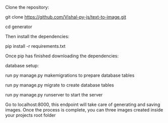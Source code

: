 Clone the repository:

git clone https://github.com/Vishal-py-js/text-to-image.git

cd generator

Then install the dependencies:

pip install -r requirements.txt

Once pip has finished downloading the dependencies:

database setup:

run py manage.py makemigrations to prepare database tables

run py manage.py migrate to create database tables

run py manage.py runserver to start the server

Go to localhost:8000, this endpoint will take care of generating and saving images.
Once the process is complete, you can three images created inside your projects root folder
